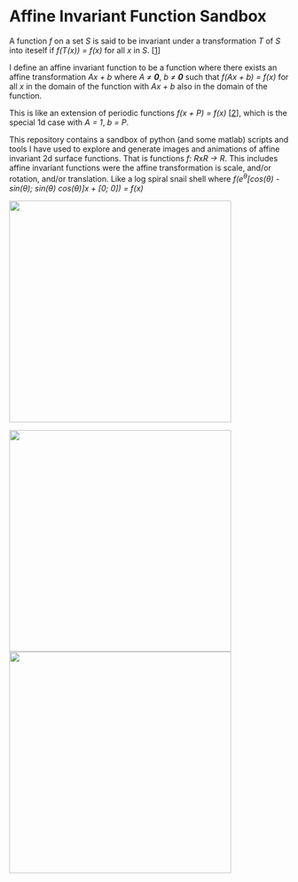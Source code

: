 # Affine Invariant Function Sandbox
A function *f* on a set *S* is said to be invariant under a transformation *T* of *S* into iteself if *f(T(x)) = f(x)* for all *x* in *S*. [[1]]

I define an affine invariant function to be a function where there exists an affine transformation *Ax + b* where *A &ne; **0***, *b &ne; **0*** such that
*f(Ax + b) = f(x)* for all *x* in the domain of the function with *Ax + b* also in the domain of the function.

This is like an extension of periodic functions *f(x + P) = f(x)* [[2]], which is the special 1d case with *A = 1*, *b = P*.

This repository contains a sandbox of python (and some matlab) scripts and tools I have used to explore and generate images and animations of affine invariant 2d surface functions. That is functions *f: R*x*R &rarr; R*.
This includes affine invariant functions were the affine transformation is scale, and/or rotation, and/or translation. 
Like a log spiral snail shell where *f(e<sup>&theta;</sup>[cos(&theta;) -sin(&theta;); sin(&theta;) cos(&theta;)]x + [0; 0]) = f(x)*

<div align="center>
<img src="https://raw.githubusercontent.com/nmillerns/affine_invariant_functions/master/figs/snailshell.png" width=400> <img src="https://raw.githubusercontent.com/nmillerns/affine_invariant_functions/master/figs/tran_rot.gif" width=400>

<img src="https://raw.githubusercontent.com/nmillerns/affine_invariant_functions/master/figs/scaled_tran.gif" width=400> <img src="https://raw.githubusercontent.com/nmillerns/affine_invariant_functions/master/figs/smooth_magic.gif" width=400>
</div>

[1]: https://encyclopedia2.thefreedictionary.com/invariant+function 
[2]: https://en.wikipedia.org/wiki/Periodic_function
